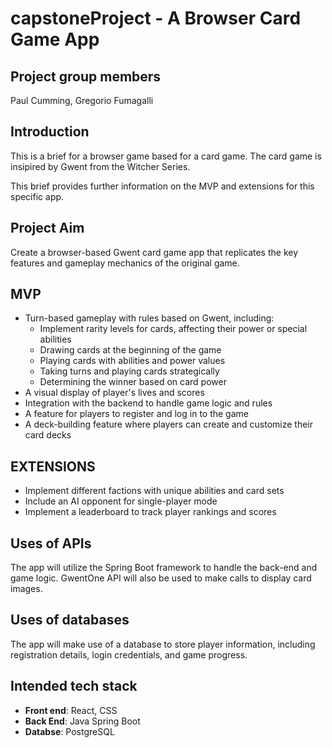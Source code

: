 # capstoneProject - A Browser Card Game App

## Project group members
Paul Cumming, Gregorio Fumagalli

## Introduction
This is a brief for a browser game based for a card game. The card game is insipired by Gwent from the Witcher Series.

This brief provides further information on the MVP and extensions for this specific app.

## Project Aim
Create a browser-based Gwent card game app that replicates the key features and gameplay mechanics of the original game.

## MVP
- Turn-based gameplay with rules based on Gwent, including:
  - Implement rarity levels for cards, affecting their power or special abilities
  - Drawing cards at the beginning of the game
  - Playing cards with abilities and power values
  - Taking turns and playing cards strategically
  - Determining the winner based on card power
- A visual display of player's lives and scores
- Integration with the backend to handle game logic and rules
- A feature for players to register and log in to the game
- A deck-building feature where players can create and customize their card decks

## EXTENSIONS
- Implement different factions with unique abilities and card sets
- Include an AI opponent for single-player mode
- Implement a leaderboard to track player rankings and scores

## Uses of APIs
The app will utilize the Spring Boot framework to handle the back-end and game logic. GwentOne API will also be used to make calls to display card images.

## Uses of databases
The app will make use of a database to store player information, including registration details, login credentials, and game progress.


## Intended tech stack

- **Front end**: React, CSS
- **Back End**: Java Spring Boot
- **Databse**: PostgreSQL

